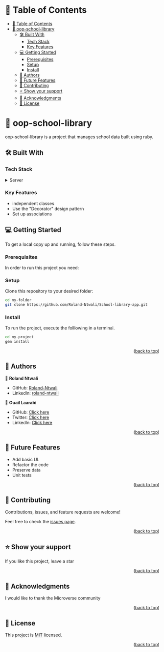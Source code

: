 
<!-- TABLE OF CONTENTS -->

# 📗 Table of Contents

- [📗 Table of Contents](#-table-of-contents)
- [📖 oop-school-library ](#-oop-school-library-)
  - [🛠 Built With ](#-built-with-)
    - [Tech Stack ](#tech-stack-)
    - [Key Features ](#key-features-)
  - [💻 Getting Started ](#-getting-started-)
    - [Prerequisites](#prerequisites)
    - [Setup](#setup)
    - [Install](#install)
  - [👥 Authors ](#-authors-)
  - [🔭 Future Features ](#-future-features-)
  - [🤝 Contributing ](#-contributing-)
  - [⭐️ Show your support ](#️-show-your-support-)
  - [🙏 Acknowledgments ](#-acknowledgments-)
  - [📝 License ](#-license-)

<!-- PROJECT DESCRIPTION -->

# 📖 oop-school-library <a name="about-project"></a>

oop-school-library is a project that manages school data built using ruby.

## 🛠 Built With <a name="built-with"></a>

### Tech Stack <a name="tech-stack"></a>

<details>
<summary>Server</summary>
  <ul>
    <li>Ruby</li>
  </ul>
</details>

<!-- Features -->

### Key Features <a name="key-features"></a>

- independent classes
- Use the "Decorator" design pattern
- Set up associations


<!-- GETTING STARTED -->

## 💻 Getting Started <a name="getting-started"></a>

To get a local copy up and running, follow these steps.

### Prerequisites

In order to run this project you need:

### Setup

Clone this repository to your desired folder:

```sh
cd my-folder
git clone https://github.com/Roland-Ntwali/School-library-app.git

```

### Install

To run the project, execute the folllowing in a terminal.

```sh
cd my-project
gem install
```

<p align="right">(<a href="#readme-top">back to top</a>)</p>

<!-- AUTHORS -->

## 👥 Authors <a name="authors"></a>


👤 **Roland Ntwali**

- GitHub: [Roland-Ntwali](https://github.com/Roland-Ntwali)
- LinkedIn: [roland-ntwali](https://www.linkedin.com/in/roland-ntwali/)

 👤 **Ouail Laarabi**
 
 - GitHub: [Click here](https://github.com/Ouail-01?tab=overview&from=2023-01-01&to=2023-01-02)
 - Twitter: [Click here](https://twitter.com/Ouail_Laarabi)
 - LinkedIn: [Click here](https://www.linkedin.com/in/ouail-laarabi-53203b250/)

<p align="right">(<a href="#readme-top">back to top</a>)</p>

<!-- FUTURE FEATURES -->

## 🔭 Future Features <a name="future-features"></a>

- Add basic UI.
- Refactor the code
- Preserve data
- Unit tests

<p align="right">(<a href="#readme-top">back to top</a>)</p>

<!-- CONTRIBUTING -->

## 🤝 Contributing <a name="contributing"></a>

Contributions, issues, and feature requests are welcome!

Feel free to check the [issues page](../../issues/).

<p align="right">(<a href="#readme-top">back to top</a>)</p>

<!-- SUPPORT -->

## ⭐️ Show your support <a name="support"></a>

If you like this project, leave a star

<p align="right">(<a href="#readme-top">back to top</a>)</p>

<!-- ACKNOWLEDGEMENTS -->

## 🙏 Acknowledgments <a name="acknowledgements"></a>

I would like to thank the Microverse community 


<p align="right">(<a href="#readme-top">back to top</a>)</p>

<!-- FAQ (optional) -->

<!-- LICENSE -->

## 📝 License <a name="license"></a>

This project is [MIT](./LICENSE) licensed.

<p align="right">(<a href="#readme-top">back to top</a>)</p>
